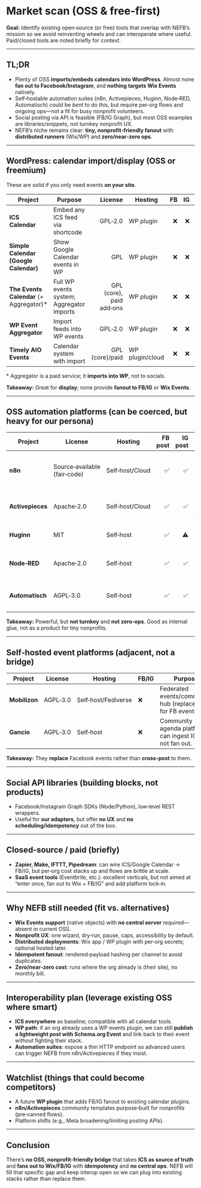# Market scan (OSS & free‑first)

**Goal:** Identify existing open‑source (or free) tools that overlap with NEFB’s mission so we avoid reinventing wheels and can interoperate where useful. Paid/closed tools are noted briefly for context.

---

## TL;DR
- Plenty of OSS **imports/embeds calendars into WordPress**. Almost none **fan out to Facebook/Instagram**, and **nothing targets Wix Events** natively.
- Self‑hostable automation suites (n8n, Activepieces, Huginn, Node‑RED, Automatisch) could be *bent* to do this, but require per‑org flows and ongoing ops—not a fit for busy nonprofit volunteers.
- Social posting via API is feasible (FB/IG Graph), but most OSS examples are libraries/snippets, not turnkey nonprofit UX.
- NEFB’s niche remains clear: **tiny, nonprofit‑friendly fanout** with **distributed runners** (Wix/WP) and **zero/near‑zero ops**.

---

## WordPress: calendar import/display (OSS or freemium)
These are solid if you only need events **on your site**.

| Project | Purpose | License | Hosting | FB | IG | Wix | WP | Calendar ingest |
|---|---|---:|---|---:|---:|---:|---:|---|
| **ICS Calendar** | Embed any ICS feed via shortcode | GPL‑2.0 | WP plugin | ❌ | ❌ | ❌ | ✅ | ICS (pull) |
| **Simple Calendar (Google Calendar)** | Show Google Calendar events in WP | GPL | WP plugin | ❌ | ❌ | ❌ | ✅ | Google Calendar (pull) |
| **The Events Calendar** (+ Aggregator)* | Full WP events system; Aggregator imports | GPL (core), paid add‑ons | WP plugin | ❌ | ❌ | ❌ | ✅ | ICS/Google/other (pull) |
| **WP Event Aggregator** | Import feeds into WP events | GPL‑2.0 | WP plugin | ❌ | ❌ | ❌ | ✅ | ICS/Google/other (pull) |
| **Timely AIO Events** | Calendar system with import | GPL (core)/paid | WP plugin/cloud | ❌ | ❌ | ❌ | ✅ | ICS/Google (pull) |

\* Aggregator is a paid service; it **imports into WP**, not to socials.

**Takeaway:** Great for **display**; none provide **fanout to FB/IG** or **Wix Events**.

---

## OSS automation platforms (can be coerced, but heavy for our persona)

| Project | License | Hosting | FB post | IG post | Notes |
|---|---|---|---:|---:|---|
| **n8n** | Source‑available (fair‑code) | Self‑host/Cloud | ✅ | ✅ | Flexible nodes; still need to build per‑org flows & host infra.
| **Activepieces** | Apache‑2.0 | Self‑host/Cloud | ✅ | ✅ | Cleaner OSS license; similar DIY flow burden.
| **Huginn** | MIT | Self‑host | ✅ | ⚠️ | “Agents” you wire up; very DIY.
| **Node‑RED** | Apache‑2.0 | Self‑host | ✅ | ✅ | Visual wiring; still ops + per‑org recipes.
| **Automatisch** | AGPL‑3.0 | Self‑host | ✅ | ✅ | Zapier‑like; needs hosting & maintenance.

**Takeaway:** Powerful, but **not turnkey** and **not zero‑ops**. Good as internal glue, not as a product for tiny nonprofits.

---

## Self‑hosted event platforms (adjacent, not a bridge)

| Project | License | Hosting | FB/IG | Purpose |
|---|---|---|---|---|
| **Mobilizon** | AGPL‑3.0 | Self‑host/Fediverse | ❌ | Federated events/community hub (replacement for FB events).
| **Gancio** | AGPL‑3.0 | Self‑host | ❌ | Community agenda platform; can ingest ICS but not fan out.

**Takeaway:** They **replace** Facebook events rather than **cross‑post** to them.

---

## Social API libraries (building blocks, not products)
- Facebook/Instagram Graph SDKs (Node/Python), low‑level REST wrappers.
- Useful for **our adapters**, but offer **no UX** and **no scheduling/idempotency** out of the box.

---

## Closed‑source / paid (briefly)
- **Zapier, Make, IFTTT, Pipedream**: can wire ICS/Google Calendar → FB/IG, but per‑org cost stacks up and flows are brittle at scale.
- **SaaS event tools** (Eventbrite, etc.): excellent verticals, but not aimed at “enter once, fan out to Wix + FB/IG” and add platform lock‑in.

---

## Why NEFB still needed (fit vs. alternatives)
- **Wix Events support** (native objects) with **no central server** required—absent in current OSS.
- **Nonprofit UX**: one wizard, dry‑run, pause, caps, accessibility by default.
- **Distributed deployments**: Wix app / WP plugin with per‑org secrets; optional hosted later.
- **Idempotent fanout**: rendered‑payload hashing per channel to avoid duplicates.
- **Zero/near‑zero cost**: runs where the org already is (their site), no monthly bill.

---

## Interoperability plan (leverage existing OSS where smart)
- **ICS everywhere** as baseline; compatible with all calendar tools.
- **WP path**: if an org already uses a WP events plugin, we can still **publish a lightweight post with Schema.org Event** and link back to their event without fighting their stack.
- **Automation suites**: expose a thin HTTP endpoint so advanced users can trigger NEFB from n8n/Activepieces if they insist.

---

## Watchlist (things that could become competitors)
- A future **WP plugin** that adds FB/IG fanout to existing calendar plugins.
- **n8n/Activepieces** community templates purpose‑built for nonprofits (pre‑canned flows).
- Platform shifts (e.g., Meta broadening/limiting posting APIs).

---

## Conclusion
There’s **no OSS, nonprofit‑friendly bridge** that takes **ICS as source of truth** and **fans out to Wix/FB/IG** with **idempotency** and **no central ops**. NEFB will fill that specific gap and keep interop open so we can plug into existing stacks rather than replace them.
